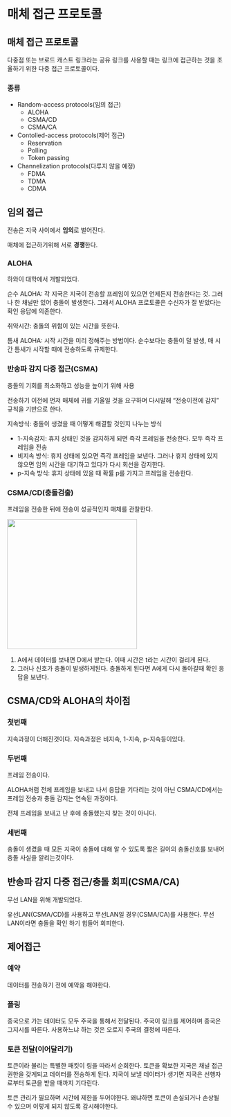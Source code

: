 # 매체 접근 프로토콜

## 매체 접근 프로토콜

다중점 또는 브로드 캐스트 링크라는 공유 링크를 사용할 때는 링크에 접근하는 것을 조율하기 위한 다중 접근 프로토콜이다.

### 종류

- Random-access protocols(임의 접근)
    - ALOHA
    - CSMA/CD
    - CSMA/CA
- Contolled-access protocols(제어 접근)
    - Reservation
    - Polling
    - Token passing
- Channelization protocols(다루지 않을 예정)
    - FDMA
    - TDMA
    - CDMA

## 임의 접근

전송은 지국 사이에서 **임의**로 벌어진다.

매체에 접근하기위해 서로 **경쟁**한다.

### ALOHA

하와이 대학에서 개발되었다.

순수 ALOHA: 각 지국은 지국이 전송할 프레임이 있으면 언제든지 전송한다는 것. 그러나 한 채널만 있어 충돌이 발생한다. 그래서 ALOHA 프로토콜은 수신자가 잘 받았다는 확인 응답에 의존한다.

취약시간: 충돌의 위험이 있는 시간을 뜻한다.

틈새 ALOHA: 시작 시간을 미리 정해주는 방법이다. 순수보다는 충돌이 덜 발생, 매 시간 틈새가 시작할 때에 전송하도록 규제한다.

### 반송파 감지 다중 접근(CSMA)

충돌의 기회를 최소화하고 성능을 높이기 위해 사용

전송하기 이전에 먼저 매체에 귀를 기울일 것을 요구하며 다시말해 “전송이전에 감지” 규칙을 기반으로 한다.

지속방식: 충돌이 생겼을 때 어떻게 해결할 것인지 나누는 방식

- 1-지속감지: 휴지 상태인 것을 감지하게 되면 즉각 프레임을 전송한다. 모두 즉각 프레임을 전송
- 비지속 방식: 휴지 상태에 있으면 즉각 프레임을 보낸다. 그러나 휴지 상태에 있지 않으면 임의 시간을 대기하고 있다가 다시 회선을 감지한다.
- p-지속 방식: 휴지 상태에 있을 때 확률 p를 가지고 프레임을 전송한다.

### CSMA/CD(충돌검출)

프레임을 전송한 뒤에 전송이 성공적인지 매체를 관찰한다.

<img width="300" src="https://github.com/haesoo-y/fe-news-bot/assets/100929676/0e99d5f7-c76e-4a79-8fd5-de56ab346433">

1. A에서 데이터를 보내면 D에서 받는다. 이때 시간은 t라는 시간이 걸리게 된다.
2. 그러나 신호가 충돌이 발생하게된다. 충돌하게 된다면 A에게 다시 돌아갈때 확인 응답을 보낸다.

## CSMA/CD와 ALOHA의 차이점

### 첫번째

지속과정이 더해진것이다. 지속과정은 비지속, 1-지속, p-지속등이있다.

### 두번째

프레임 전송이다.

ALOHA처럼 전체 프레임을 보내고 나서 응답을 기다리는 것이 아닌 CSMA/CD에서는 프레임 전송과 충돌 감지는 연속된 과정이다.

전체 프레임을 보내고 난 후에 충돌했는지 찾는 것이 아니다.

### 세번째

충돌이 생겼을 때 모든 지국이 충돌에 대해 알 수 있도록 짧은 길이의 충돌신호를 보내어 충돌 사실을 알리는것이다.

## 반송파 감지 다중 접근/충돌 회피(CSMA/CA)

무선 LAN을 위해 개발되었다.

유선LAN(CSMA/CD)를 사용하고 무선LAN일 경우(CSMA/CA)를 사용한다. 무선LAN이라면 충돌을 확인 하기 힘들어 회피한다.

## 제어접근

### 예약

데이터를 전송하기 전에 예약을 해야한다.

### 폴링

종국으로 가는 데이터도 모두 주국을 통해서 전달된다. 주국이 링크를 제어하며 종국은 그지시를 따른다. 사용하느냐 하는 것은 오로지 주국의 결정에 따른다.

### 토큰 전달(이어달리기)

토큰이라 불리는 특별한 패킷이 링을 따라서 순회한다. 토큰을 확보한 지국은 채널 접근 권한을 갖게되고 데이터를 전송하게 된다. 지국이 보낼 데이터가 생기면 지국은 선행자로부터 토큰을 받을 때까지 기다린다.

토큰 관리가 필요하며 시간에 제한을 두어야한다. 왜냐하면 토큰이 손실되거나 손상될 수 있으며 이렇게 되지 않도록 감시해야한다.